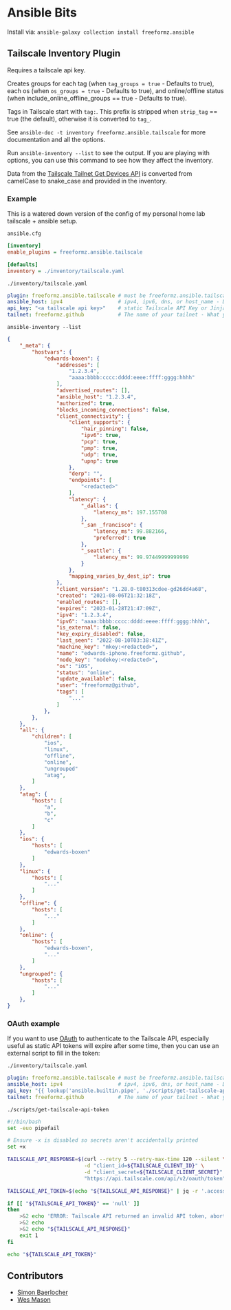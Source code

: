 # Ansible Bits

Install via: `ansible-galaxy collection install freeformz.ansible`

## Tailscale Inventory Plugin

Requires a tailscale api key.

Creates groups for each tag (when `tag_groups = true` - Defaults to true), each os (when `os_groups = true` - Defaults to true), 
and online/offline status (when include_online_offline_groups == true - Defaults to true).

Tags in Tailscale start with `tag:`. This prefix is stripped when `strip_tag` == true (the default), otherwise it is converted to `tag_`.

See `ansible-doc -t inventory freeformz.ansible.tailscale` for more documentation and all the options.

Run `ansible-inventory --list` to see the output. If you are playing with options, you can use this command to see how they affect the inventory.

Data from the [Tailscale Tailnet Get Devices API](https://github.com/tailscale/tailscale/blob/main/api.md#tailnet-devices-get) is converted
from camelCase to snake_case and provided in the inventory.

### Example

This is a watered down version of the config of my personal home lab tailscale + ansible setup.

`ansible.cfg`

```ini
[inventory]
enable_plugins = freeformz.ansible.tailscale

[defaults]
inventory = ./inventory/tailscale.yaml
```

`./inventory/tailscale.yaml`

```yaml
plugin: freeformz.ansible.tailscale # must be freeformz.ansible.tailscale
ansible_host: ipv4                  # ipv4, ipv6, dns, or host_name - Depends on how you referred to the hosts before this
api_key: "<a tailscale api key>"    # static Tailscale API Key or Jinja2 template - https://tailscale.com/kb/1101/api/
tailnet: freeformz.github           # The name of your tailnet - What you see at the top left of https://login.tailscale.com/admin/machines
```

`ansible-inventory --list`

```json
{
    "_meta": {
        "hostvars": {
            "edwards-boxen": {
                "addresses": [
                    "1.2.3.4",
                    "aaaa:bbbb:cccc:dddd:eeee:ffff:gggg:hhhh"
                ],
                "advertised_routes": [],
                "ansible_host": "1.2.3.4",
                "authorized": true,
                "blocks_incoming_connections": false,
                "client_connectivity": {
                    "client_supports": {
                        "hair_pinning": false,
                        "ipv6": true,
                        "pcp": true,
                        "pmp": true,
                        "udp": true,
                        "upnp": true
                    },
                    "derp": "",
                    "endpoints": [
                        "<redacted>"
                    ],
                    "latency": {
                        "_dallas": {
                            "latency_ms": 197.155708
                        },
                        "_san _francisco": {
                            "latency_ms": 99.882166,
                            "preferred": true
                        },
                        "_seattle": {
                            "latency_ms": 99.97449999999999
                        }
                    },
                    "mapping_varies_by_dest_ip": true
                },
                "client_version": "1.28.0-t80313cdee-gd26dd4a68",
                "created": "2021-08-06T21:32:18Z",
                "enabled_routes": [],
                "expires": "2023-01-28T21:47:09Z",
                "ipv4": "1.2.3.4",
                "ipv6": "aaaa:bbbb:cccc:dddd:eeee:ffff:gggg:hhhh",
                "is_external": false,
                "key_expiry_disabled": false,
                "last_seen": "2022-08-10T03:38:41Z",
                "machine_key": "mkey:<redacted>",
                "name": "edwards-iphone.freeformz.github",
                "node_key": "nodekey:<redacted>",
                "os": "iOS",
                "status": "online",
                "update_available": false,
                "user": "freeformz@github",
                "tags": [
                    "..."
                ]
            },
        },
    },
    "all": {
        "children": [
            "ios",
            "linux",
            "offline",
            "online",
            "ungrouped"
            "atag",
        ]
    },
    "atag": {
        "hosts": [
            "a",
            "b",
            "c"
        ]
    },
    "ios": {
        "hosts": [
            "edwards-boxen"
        ]
    },
    "linux": {
        "hosts": [
            "..."
        ]
    },
    "offline": {
        "hosts": [
            "..."
        ]
    },
    "online": {
        "hosts": [
            "edwards-boxen",
            "..."
        ]
    },
    "ungrouped": {
        "hosts": [
            "..."
        ]
    },
}
```

### OAuth example

If you want to use [OAuth](https://tailscale.com/kb/1215/oauth-clients) to authenticate to the Tailscale API,
especially useful as static API tokens will expire after some time, then you can use an external script to
fill in the token:

`./inventory/tailscale.yaml`

```yaml
plugin: freeformz.ansible.tailscale # must be freeformz.ansible.tailscale
ansible_host: ipv4                  # ipv4, ipv6, dns, or host_name - Depends on how you referred to the hosts before this
api_key: "{{ lookup('ansible.builtin.pipe', './scripts/get-tailscale-api-token' }}"
tailnet: freeformz.github           # The name of your tailnet - What you see at the top left of https://login.tailscale.com/admin/machines
```

`./scripts/get-tailscale-api-token`

```bash
#!/bin/bash
set -euo pipefail

# Ensure -x is disabled so secrets aren't accidentally printed
set +x

TAILSCALE_API_RESPONSE=$(curl --retry 5 --retry-max-time 120 --silent \
                         -d "client_id=${TAILSCALE_CLIENT_ID}" \
                         -d "client_secret=${TAILSCALE_CLIENT_SECRET}" \
                         "https://api.tailscale.com/api/v2/oauth/token")

TAILSCALE_API_TOKEN=$(echo "${TAILSCALE_API_RESPONSE}" | jq -r '.access_token')

if [[ "${TAILSCALE_API_TOKEN}" == 'null' ]]
then
    >&2 echo 'ERROR: Tailscale API returned an invalid API token, aborting!'
    >&2 echo
    >&2 echo "${TAILSCALE_API_RESPONSE}"
    exit 1
fi

echo "${TAILSCALE_API_TOKEN}"
```

## Contributors

* [Simon Baerlocher](https://github.com/sbaerlocher)
* [Wes Mason](https://github.com/1stvamp)
